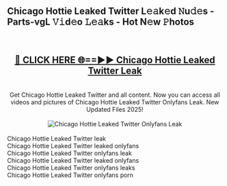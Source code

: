 <h2>Chicago Hottie Leaked Twitter L𝚎𝚊k𝚎d 𝙽u𝚍𝚎s - Parts-vgL 𝚅𝚒d𝚎o 𝙻𝚎𝚊ks - Hot N𝚎w 𝙿hotos </h2>
<br>
<div align="center">
<h2><a href="https://213.232.235.80/live/video.php?q=chicago-hottie-leaked-twitter" rel="nofollow">🔴 CLICK HERE 🌐==►► Chicago Hottie Leaked Twitter Leak</a></h2>
<br>
Get Chicago Hottie Leaked Twitter and all content. Now you can access all videos and pictures of Chicago Hottie Leaked Twitter Onlyfans Leak. New Updated Files 2025!
<br>
<br>
<a href="https://213.232.235.80/live/video.php?q=chicago-hottie-leaked-twitter" rel="nofollow" data-target="animated-image.originalLink"><img src="https://i.imgur.com/1EjSzPs.png" alt="Chicago Hottie Leaked Twitter Onlyfans Leak" style="max-width: 100%; display: inline-block;" data-target="animated-image.originalImage"></a>
</div>
<br>
Chicago Hottie Leaked Twitter leak<br>
Chicago Hottie Leaked Twitter leaked onlyfans<br>
Chicago Hottie Leaked Twitter onlyfans leak<br>
Chicago Hottie Leaked Twitter leaked onlyfans<br>
Chicago Hottie Leaked Twitter onlyfans leaks<br>
Chicago Hottie Leaked Twitter onlyfans porn
